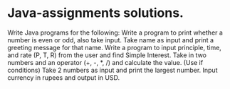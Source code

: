 # Java-assignments solutions.
Write Java programs for the following:
Write a program to print whether a number is even or odd, also take input.
Take name as input and print a greeting message for that name.
Write a program to input principle, time, and rate (P, T, R) from the user and find Simple Interest.
Take in two numbers and an operator (+, -, *, /) and calculate the value. (Use if conditions)
Take 2 numbers as input and print the largest number.
Input currency in rupees and output in USD.
